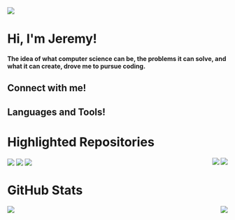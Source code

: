 <img src="https://github.com/Jeremy-Mohammed/Jeremy-Mohammed/blob/main/JeremyMohammed.png"/>

# Hi, I'm Jeremy!

#### The idea of what computer science can be, the problems it can solve, and what it can create, drove me to pursue coding.

## Connect with me!

## Languages and Tools!
<a href ="https://img.shields.io/badge/LinkedIn-0077B5?style=for-the-badge&logo=linkedin&logoColor=white">
     <src = "https://www.linkedin.com/in/jeremy-mohammed/"/></a>

# Highlighted Repositories
<a href="https://github.com/Jeremy-Mohammed/Chat-Server">
     <img align="right" 
          src="https://github-readme-stats.vercel.app/api/pin/?username=Jeremy-Mohammed&repo=Chat-Server&theme=tokyonight&card_width=330"/></a>
<a href="https://github.com/Jeremy-Mohammed/WeatherComm">
     <img align="center" 
          src="https://github-readme-stats.vercel.app/api/pin/?username=Jeremy-Mohammed&repo=WeatherComm&theme=tokyonight&card_width=330"/></a>
<a href="https://github.com/Jeremy-Mohammed/Food4Cause">
     <img align="center" 
          src="https://github-readme-stats.vercel.app/api/pin/?username=Jeremy-Mohammed&repo=Food4Cause&theme=tokyonight&card_width=330"/></a>
<a href="https://github.com/Jeremy-Mohammed/Spam-Detection">
     <img align="right" 
          src="https://github-readme-stats.vercel.app/api/pin/?username=Jeremy-Mohammed&repo=Spam-Detection&theme=tokyonight&card_width=330"/></a>
<a href="https://github.com/Jeremy-Mohammed/Website">
     <img align="center"
          src="https://github-readme-stats.vercel.app/api/pin/?username=Jeremy-Mohammed&repo=Website&theme=tokyonight&card_width=330"/></a>


# GitHub Stats

<img align="right" src="https://github-readme-stats.vercel.app/api/top-langs/?username=Jeremy-Mohammed&layout=compact&theme=tokyonight&hide=roff&langs_count=6&card_width=240"/>
<img align="center" src="https://github-readme-stats.vercel.app/api?username=Jeremy-Mohammed&show_icons=true&theme=tokyonight&hide=prs&card_width=10"/>

